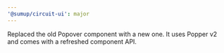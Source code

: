 ```yaml
---
'@sumup/circuit-ui': major
---
```


Replaced the old Popover component with a new one. It uses Popper v2 and comes with a refreshed component API.
